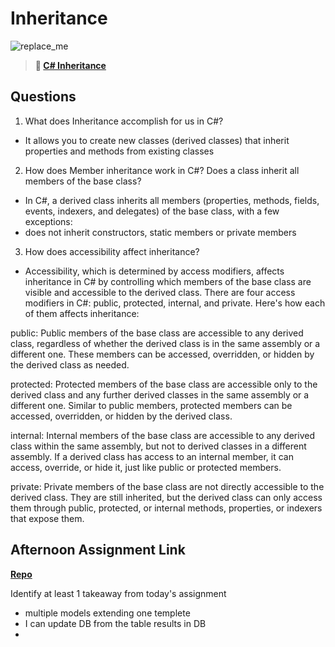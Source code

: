 # Inheritance

![replace_me](https://codeworks.blob.core.windows.net/public/assets/img/illustrations/placeholder.svg)

> **📖 [C# Inheritance](https://codeworksacademy.com/fs-student-guide/resources/wk10/04-Inheritance)**

## Questions

1. What does Inheritance accomplish for us in C#?
  - It allows you to create new classes (derived classes) that inherit properties and methods from existing classes
2. How does Member inheritance work in C#? Does a class inherit all members of the base class?
  - In C#, a derived class inherits all members (properties, methods, fields, events, indexers, and delegates) of the base class, with a few exceptions:
  - does not inherit constructors, static members or private members 
3. How does accessibility affect inheritance?
  - Accessibility, which is determined by access modifiers, affects inheritance in C# by controlling which members of the base class are visible and accessible to the derived class. There are four access modifiers in C#: public, protected, internal, and private. Here's how each of them affects inheritance:

public: Public members of the base class are accessible to any derived class, regardless of whether the derived class is in the same assembly or a different one. These members can be accessed, overridden, or hidden by the derived class as needed.

protected: Protected members of the base class are accessible only to the derived class and any further derived classes in the same assembly or a different one. Similar to public members, protected members can be accessed, overridden, or hidden by the derived class.

internal: Internal members of the base class are accessible to any derived class within the same assembly, but not to derived classes in a different assembly. If a derived class has access to an internal member, it can access, override, or hide it, just like public or protected members.

private: Private members of the base class are not directly accessible to the derived class. They are still inherited, but the derived class can only access them through public, protected, or internal methods, properties, or indexers that expose them.
## Afternoon Assignment Link

**[Repo](https://github.com/wstippetts/AllSpice.git)**

Identify at least 1 takeaway from today's assignment
  - multiple models extending one templete 
  - I can update DB from the table results in DB
  - 
